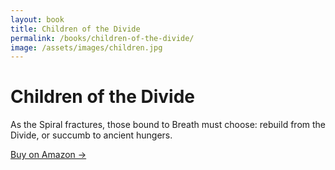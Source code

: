 ```yaml
---
layout: book
title: Children of the Divide
permalink: /books/children-of-the-divide/
image: /assets/images/children.jpg
---
```


# Children of the Divide

As the Spiral fractures, those bound to Breath must choose: rebuild from the Divide, or succumb to ancient hungers.

<a href="https://kdp.amazon.com/amazon-dp-action/us/dualbookshelf.marketplacelink/B0F5QTXHFD" class="button" target="_blank">Buy on Amazon →</a>
